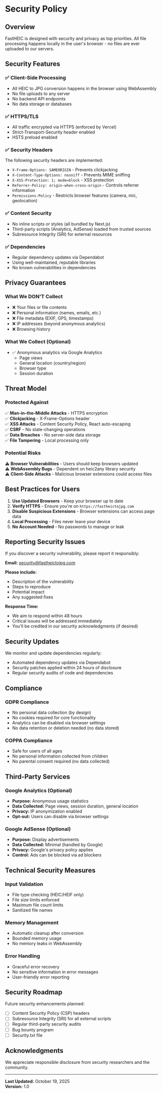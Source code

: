 # Security Policy

## Overview

FastHEIC is designed with security and privacy as top priorities. All file processing happens locally in the user's browser - no files are ever uploaded to our servers.

## Security Features

### ✅ Client-Side Processing
- All HEIC to JPG conversion happens in the browser using WebAssembly
- No file uploads to any server
- No backend API endpoints
- No data storage or databases

### ✅ HTTPS/TLS
- All traffic encrypted via HTTPS (enforced by Vercel)
- Strict-Transport-Security header enabled
- HSTS preload enabled

### ✅ Security Headers
The following security headers are implemented:
- `X-Frame-Options: SAMEORIGIN` - Prevents clickjacking
- `X-Content-Type-Options: nosniff` - Prevents MIME sniffing
- `X-XSS-Protection: 1; mode=block` - XSS protection
- `Referrer-Policy: origin-when-cross-origin` - Controls referrer information
- `Permissions-Policy` - Restricts browser features (camera, mic, geolocation)

### ✅ Content Security
- No inline scripts or styles (all bundled by Next.js)
- Third-party scripts (Analytics, AdSense) loaded from trusted sources
- Subresource Integrity (SRI) for external resources

### ✅ Dependencies
- Regular dependency updates via Dependabot
- Using well-maintained, reputable libraries
- No known vulnerabilities in dependencies

## Privacy Guarantees

### What We DON'T Collect
- ❌ Your files or file contents
- ❌ Personal information (names, emails, etc.)
- ❌ File metadata (EXIF, GPS, timestamps)
- ❌ IP addresses (beyond anonymous analytics)
- ❌ Browsing history

### What We Collect (Optional)
- ✅ Anonymous analytics via Google Analytics
  - Page views
  - General location (country/region)
  - Browser type
  - Session duration

## Threat Model

### Protected Against
✅ **Man-in-the-Middle Attacks** - HTTPS encryption  
✅ **Clickjacking** - X-Frame-Options header  
✅ **XSS Attacks** - Content Security Policy, React auto-escaping  
✅ **CSRF** - No state-changing operations  
✅ **Data Breaches** - No server-side data storage  
✅ **File Tampering** - Local processing only  

### Potential Risks
⚠️ **Browser Vulnerabilities** - Users should keep browsers updated  
⚠️ **WebAssembly Bugs** - Dependent on heic2any library security  
⚠️ **Client-Side Attacks** - Malicious browser extensions could access files  

## Best Practices for Users

1. **Use Updated Browsers** - Keep your browser up to date
2. **Verify HTTPS** - Ensure you're on `https://fastheictojpg.com`
3. **Disable Suspicious Extensions** - Browser extensions can access page data
4. **Local Processing** - Files never leave your device
5. **No Account Needed** - No passwords to manage or leak

## Reporting Security Issues

If you discover a security vulnerability, please report it responsibly:

**Email:** security@fastheictojpg.com

**Please include:**
- Description of the vulnerability
- Steps to reproduce
- Potential impact
- Any suggested fixes

**Response Time:**
- We aim to respond within 48 hours
- Critical issues will be addressed immediately
- You'll be credited in our security acknowledgments (if desired)

## Security Updates

We monitor and update dependencies regularly:
- Automated dependency updates via Dependabot
- Security patches applied within 24 hours of disclosure
- Regular security audits of code and dependencies

## Compliance

### GDPR Compliance
- No personal data collection (by design)
- No cookies required for core functionality
- Analytics can be disabled via browser settings
- No data retention or deletion needed (no data stored)

### COPPA Compliance
- Safe for users of all ages
- No personal information collected from children
- No parental consent required (no data collected)

## Third-Party Services

### Google Analytics (Optional)
- **Purpose:** Anonymous usage statistics
- **Data Collected:** Page views, session duration, general location
- **Privacy:** IP anonymization enabled
- **Opt-out:** Users can disable via browser settings

### Google AdSense (Optional)
- **Purpose:** Display advertisements
- **Data Collected:** Minimal (handled by Google)
- **Privacy:** Google's privacy policy applies
- **Control:** Ads can be blocked via ad blockers

## Technical Security Measures

### Input Validation
- File type checking (HEIC/HEIF only)
- File size limits enforced
- Maximum file count limits
- Sanitized file names

### Memory Management
- Automatic cleanup after conversion
- Bounded memory usage
- No memory leaks in WebAssembly

### Error Handling
- Graceful error recovery
- No sensitive information in error messages
- User-friendly error reporting

## Security Roadmap

Future security enhancements planned:
- [ ] Content Security Policy (CSP) headers
- [ ] Subresource Integrity (SRI) for all external scripts
- [ ] Regular third-party security audits
- [ ] Bug bounty program
- [ ] Security.txt file

## Acknowledgments

We appreciate responsible disclosure from security researchers and the community.

---

**Last Updated:** October 19, 2025  
**Version:** 1.0
